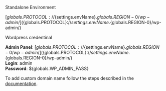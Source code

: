 Standalone Environment

[${globals.PROTOCOL}://${settings.envName}.${globals.REGION-0}/wp-admin/](${globals.PROTOCOL}://${settings.envName}.${globals.REGION-0}/wp-admin/)

Wordpress credentinal

**Admin Panel**: [${globals.PROTOCOL}://${settings.envName}.${globals.REGION-0}/wp-admin/](${globals.PROTOCOL}://${settings.envName}.${globals.REGION-0}/wp-admin/)  
**Login**: admin  
**Password**: ${globals.WP_ADMIN_PASS}  



To add custom domain name follow the steps described in the [documentation](http://docs.jelastic.com/custom-domains).
